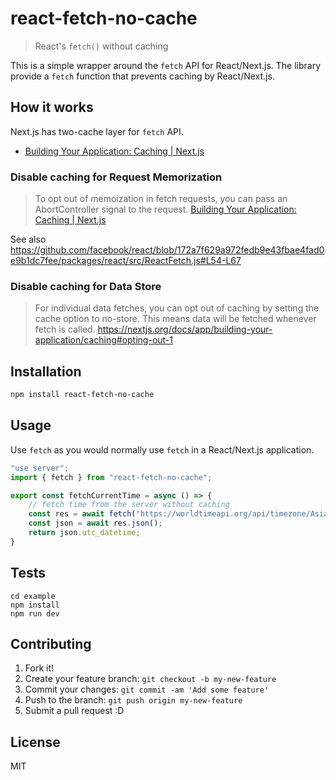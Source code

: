 # react-fetch-no-cache

> React's `fetch()` without caching

This is a simple wrapper around the `fetch` API for React/Next.js.
The library provide a `fetch` function that prevents caching by React/Next.js.

## How it works

Next.js has two-cache layer for `fetch` API.

- [Building Your Application: Caching | Next.js](https://nextjs.org/docs/app/building-your-application/caching)

### Disable caching for Request Memorization

> To opt out of memoization in fetch requests, you can pass an AbortController signal to the request.
> [Building Your Application: Caching | Next.js](https://nextjs.org/docs/app/building-your-application/caching)

See also <https://github.com/facebook/react/blob/172a7f629a972fedb9e43fbae4fad0e9b1dc7fee/packages/react/src/ReactFetch.js#L54-L67>

### Disable caching for Data Store

> For individual data fetches, you can opt out of caching by setting the cache option to no-store. This means data will be fetched whenever fetch is called.
> https://nextjs.org/docs/app/building-your-application/caching#opting-out-1 

## Installation

```sh
npm install react-fetch-no-cache
```

## Usage

Use `fetch` as you would normally use `fetch` in a React/Next.js application.

```ts
"use server";
import { fetch } from "react-fetch-no-cache";

export const fetchCurrentTime = async () => {
    // fetch time from the server without caching
    const res = await fetch("https://worldtimeapi.org/api/timezone/Asia/Tokyo");
    const json = await res.json();
    return json.utc_datetime;
}
```

## Tests

```shell
cd example
npm install
npm run dev
```

## Contributing

1. Fork it!
2. Create your feature branch: `git checkout -b my-new-feature`
3. Commit your changes: `git commit -am 'Add some feature'`
4. Push to the branch: `git push origin my-new-feature`
5. Submit a pull request :D

## License

MIT
